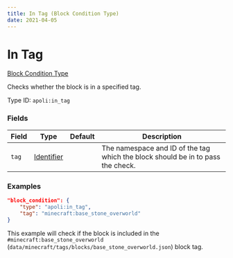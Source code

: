 ```yaml
---
title: In Tag (Block Condition Type)
date: 2021-04-05
---
```


# In Tag

[Block Condition Type](../block_condition_types.md)

Checks whether the block is in a specified tag.

Type ID: `apoli:in_tag`


### Fields

Field  | Type | Default | Description
-------|------|---------|-------------
`tag` | [Identifier](../data_types/identifier.md) | | The namespace and ID of the tag which the block should be in to pass the check.


### Examples

```json
"block_condition": {
    "type": "apoli:in_tag",
    "tag": "minecraft:base_stone_overworld"
}
```

This example will check if the block is included in the `#minecraft:base_stone_overworld` (`data/minecraft/tags/blocks/base_stone_overworld.json`) block tag.
